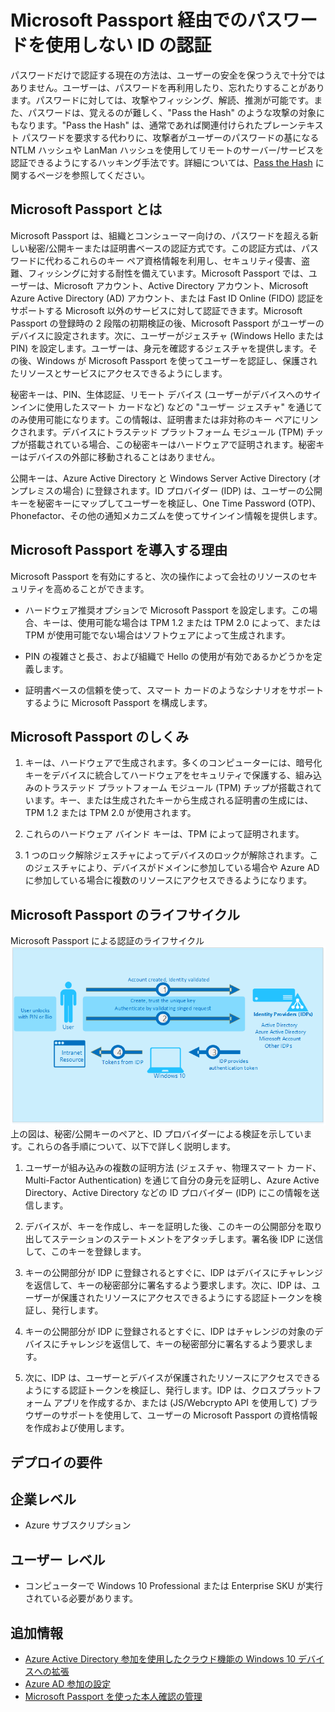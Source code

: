 <properties 
	pageTitle="Microsoft Passport の概要と、この新しい証明書ベースの認証の詳細。| Microsoft Azure" 
	description="最初の実行エクスペリエンス中に Azure AD への参加を設定する方法について説明するトピックです。" 
	services="active-directory" 
	documentationCenter="" 
	authors="femila" 
	manager="stevenpo" 
	editor=""/>

<tags 
	ms.service="active-directory" 
	ms.workload="identity" 
	ms.tgt_pltfrm="na" 
	ms.devlang="na" 
	ms.topic="article" 
	ms.date="09/21/2015" 
	ms.author="femila"/>

# Microsoft Passport 経由でのパスワードを使用しない ID の認証

パスワードだけで認証する現在の方法は、ユーザーの安全を保つうえで十分ではありません。ユーザーは、パスワードを再利用したり、忘れたりすることがあります。パスワードに対しては、攻撃やフィッシング、解読、推測が可能です。また、パスワードは、覚えるのが難しく、"Pass the Hash" のような攻撃の対象にもなります。"Pass the Hash" は、通常であれば関連付けられたプレーンテキスト パスワードを要求する代わりに、攻撃者がユーザーのパスワードの基になる NTLM ハッシュや LanMan ハッシュを使用してリモートのサーバー/サービスを認証できるようにするハッキング手法です。詳細については、[Pass the Hash](https://technet.microsoft.com/JA-JP/dn785092.aspx) に関するページを参照してください。

## Microsoft Passport とは
Microsoft Passport は、組織とコンシューマー向けの、パスワードを超える新しい秘密/公開キーまたは証明書ベースの認証方式です。この認証方式は、パスワードに代わるこれらのキー ペア資格情報を利用し、セキュリティ侵害、盗難、フィッシングに対する耐性を備えています。Microsoft Passport では、ユーザーは、Microsoft アカウント、Active Directory アカウント、Microsoft Azure Active Directory (AD) アカウント、または Fast ID Online (FIDO) 認証をサポートする Microsoft 以外のサービスに対して認証できます。Microsoft Passport の登録時の 2 段階の初期検証の後、Microsoft Passport がユーザーのデバイスに設定されます。次に、ユーザーがジェスチャ (Windows Hello または PIN) を設定します。ユーザーは、身元を確認するジェスチャを提供します。その後、Windows が Microsoft Passport を使ってユーザーを認証し、保護されたリソースとサービスにアクセスできるようにします。

秘密キーは、PIN、生体認証、リモート デバイス (ユーザーがデバイスへのサインインに使用したスマート カードなど) などの "ユーザー ジェスチャ" を通じてのみ使用可能になります。この情報は、証明書または非対称のキー ペアにリンクされます。デバイスにトラステッド プラットフォーム モジュール (TPM) チップが搭載されている場合、この秘密キーはハードウェアで証明されます。秘密キーはデバイスの外部に移動されることはありません。

公開キーは、Azure Active Directory と Windows Server Active Directory (オンプレミスの場合) に登録されます。ID プロバイダー (IDP) は、ユーザーの公開キーを秘密キーにマップしてユーザーを検証し、One Time Password (OTP)、Phonefactor、その他の通知メカニズムを使ってサインイン情報を提供します。
## Microsoft Passport を導入する理由
Microsoft Passport を有効にすると、次の操作によって会社のリソースのセキュリティを高めることができます。

* ハードウェア推奨オプションで Microsoft Passport を設定します。この場合、キーは、使用可能な場合は TPM 1.2 または TPM 2.0 によって、または TPM が使用可能でない場合はソフトウェアによって生成されます。 

* PIN の複雑さと長さ、および組織で Hello の使用が有効であるかどうかを定義します。

* 証明書ベースの信頼を使って、スマート カードのようなシナリオをサポートするように Microsoft Passport を構成します。

## Microsoft Passport のしくみ
1. キーは、ハードウェアで生成されます。多くのコンピューターには、暗号化キーをデバイスに統合してハードウェアをセキュリティで保護する、組み込みのトラステッド プラットフォーム モジュール (TPM) チップが搭載されています。キー、または生成されたキーから生成される証明書の生成には、TPM 1.2 または TPM 2.0 が使用されます。

2. これらのハードウェア バインド キーは、TPM によって証明されます。

3. 1 つのロック解除ジェスチャによってデバイスのロックが解除されます。このジェスチャにより、デバイスがドメインに参加している場合や Azure AD に参加している場合に複数のリソースにアクセスできるようになります。

## Microsoft Passport のライフサイクル
Microsoft Passport による認証のライフサイクル![](./media/active-directory-azureadjoin/active-directory-azureadjoin-microsoft-passport.png) 上の図は、秘密/公開キーのペアと、ID プロバイダーによる検証を示しています。これらの各手順について、以下で詳しく説明します。

1. ユーザーが組み込みの複数の証明方法 (ジェスチャ、物理スマート カード、Multi-Factor Authentication) を通じて自分の身元を証明し、Azure Active Directory、Active Directory などの ID プロバイダー (IDP) にこの情報を送信します。

2.  デバイスが、キーを作成し、キーを証明した後、このキーの公開部分を取り出してステーションのステートメントをアタッチします。署名後 IDP に送信して、このキーを登録します。

3. キーの公開部分が IDP に登録されるとすぐに、IDP はデバイスにチャレンジを返信して、キーの秘密部分に署名するよう要求します。次に、IDP は、ユーザーが保護されたリソースにアクセスできるようにする認証トークンを検証し、発行します。

4. キーの公開部分が IDP に登録されるとすぐに、IDP はチャレンジの対象のデバイスにチャレンジを返信して、キーの秘密部分に署名するよう要求します。

5. 次に、IDP は、ユーザーとデバイスが保護されたリソースにアクセスできるようにする認証トークンを検証し、発行します。IDP は、クロスプラットフォーム アプリを作成するか、または (JS/Webcrypto API を使用して) ブラウザーのサポートを使用して、ユーザーの Microsoft Passport の資格情報を作成および使用します。

## デプロイの要件
企業レベル
---------------------------
* Azure サブスクリプション

ユーザー レベル
-------------------------------------------------------------
* コンピューターで Windows 10 Professional または Enterprise SKU が実行されている必要があります。

## 追加情報

* [Azure Active Directory 参加を使用したクラウド機能の Windows 10 デバイスへの拡張](active-directory-azureadjoin-overview.md)
* [Azure AD 参加の設定](active-directory-azureadjoin-setup.md)
* [Microsoft Passport を使った本人確認の管理](https://technet.microsoft.com/library/mt219735(v=vs.85).aspx)

<!---HONumber=Oct15_HO3-->